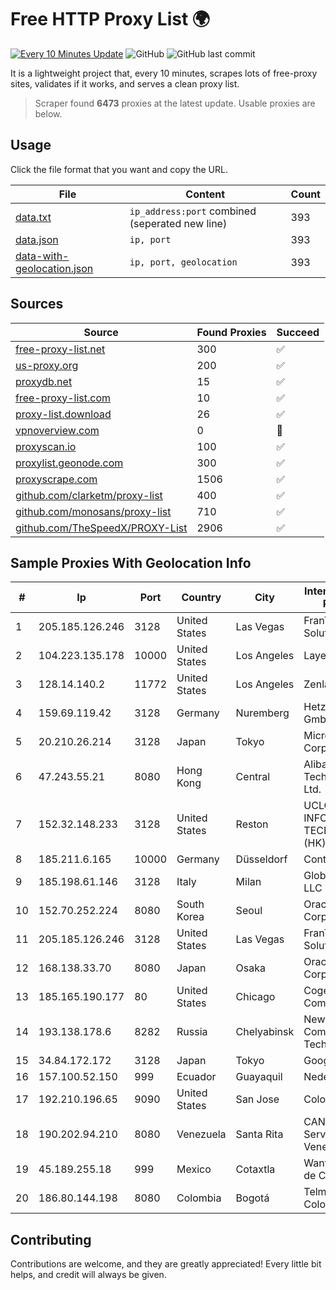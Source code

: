 
# Free HTTP Proxy List 🌍

[![Every 10 Minutes Update](https://github.com/mertguvencli/http-proxy-list/actions/workflows/main.yml/badge.svg?branch=main)](https://github.com/mertguvencli/http-proxy-list/actions/workflows/main.yml)
![GitHub](https://img.shields.io/github/license/mertguvencli/http-proxy-list)
![GitHub last commit](https://img.shields.io/github/last-commit/mertguvencli/http-proxy-list)

It is a lightweight project that, every 10 minutes, scrapes lots of free-proxy sites, validates if it works, and serves a clean proxy list.


> Scraper found **6473** proxies at the latest update. Usable proxies are below.

## Usage

Click the file format that you want and copy the URL.


|File|Content|Count|
|----|-------|-----|
|[data.txt](https://raw.githubusercontent.com/mertguvencli/http-proxy-list/main/proxy-list/data.txt)|`ip_address:port` combined (seperated new line)|393|
|[data.json](https://raw.githubusercontent.com/mertguvencli/http-proxy-list/main/proxy-list/data.json)|`ip, port`|393|
|[data-with-geolocation.json](https://raw.githubusercontent.com/mertguvencli/http-proxy-list/main/proxy-list/data-with-geolocation.json)|`ip, port, geolocation`|393|

## Sources

|Source|Found Proxies|Succeed|
|------|-------------|-------|
|[free-proxy-list.net](https://free-proxy-list.net)|300|✅|
|[us-proxy.org](https://www.us-proxy.org)|200|✅|
|[proxydb.net](http://proxydb.net)|15|✅|
|[free-proxy-list.com](https://free-proxy-list.com/?page=&port=&type%5B%5D=http&type%5B%5D=https&up_time=0&search=Search)|10|✅|
|[proxy-list.download](https://www.proxy-list.download/HTTP)|26|✅|
|[vpnoverview.com](https://vpnoverview.com/privacy/anonymous-browsing/free-proxy-servers)|0|🚫|
|[proxyscan.io](https://www.proxyscan.io)|100|✅|
|[proxylist.geonode.com](https://proxylist.geonode.com/api/proxy-list?limit=300&page=1&sort_by=lastChecked&sort_type=desc&protocols=http,https)|300|✅|
|[proxyscrape.com](https://api.proxyscrape.com/v2/?request=displayproxies&protocol=http&timeout=10000&country=all&ssl=all&anonymity=all)|1506|✅|
|[github.com/clarketm/proxy-list](https://raw.githubusercontent.com/clarketm/proxy-list/master/proxy-list-raw.txt)|400|✅|
|[github.com/monosans/proxy-list](https://raw.githubusercontent.com/monosans/proxy-list/main/proxies/http.txt)|710|✅|
|[github.com/TheSpeedX/PROXY-List](https://raw.githubusercontent.com/TheSpeedX/PROXY-List/master/http.txt)|2906|✅|


## Sample Proxies With Geolocation Info

|#|Ip|Port|Country|City|Internet Service Provider|
|-|--|----|-------|----|-------------------------|
|1|205.185.126.246|3128|United States|Las Vegas|FranTech Solutions|
|2|104.223.135.178|10000|United States|Los Angeles|LayerHost|
|3|128.14.140.2|11772|United States|Los Angeles|Zenlayer Inc|
|4|159.69.119.42|3128|Germany|Nuremberg|Hetzner Online GmbH|
|5|20.210.26.214|3128|Japan|Tokyo|Microsoft Corporation|
|6|47.243.55.21|8080|Hong Kong|Central|Alibaba (US) Technology Co., Ltd.|
|7|152.32.148.233|3128|United States|Reston|UCLOUD INFORMATION TECHNOLOGY (HK) LIMITED|
|8|185.211.6.165|10000|Germany|Düsseldorf|Contabo GmbH|
|9|185.198.61.146|3128|Italy|Milan|Global Router LLC|
|10|152.70.252.224|8080|South Korea|Seoul|Oracle Corporation|
|11|205.185.126.246|3128|United States|Las Vegas|FranTech Solutions|
|12|168.138.33.70|8080|Japan|Osaka|Oracle Corporation|
|13|185.165.190.177|80|United States|Chicago|Cogent Communications|
|14|193.138.178.6|8282|Russia|Chelyabinsk|New Communication Technologies|
|15|34.84.172.172|3128|Japan|Tokyo|Google LLC|
|16|157.100.52.150|999|Ecuador|Guayaquil|Nedetel S.A.|
|17|192.210.196.65|9090|United States|San Jose|ColoCrossing|
|18|190.202.94.210|8080|Venezuela|Santa Rita|CANTV Servicios, Venezuela|
|19|45.189.255.18|999|Mexico|Cotaxtla|Wantelco SAS de CV|
|20|186.80.144.198|8080|Colombia|Bogotá|Telmex Colombia S.A.|



## Contributing

Contributions are welcome, and they are greatly appreciated! Every
little bit helps, and credit will always be given.

